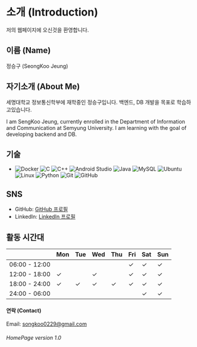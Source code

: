 # 소개 (Introduction)
저의 웹페이지에 오신것을 환영합니다.
## 이름 (Name)
정승구 (SeongKoo Jeung)

## 자기소개 (About Me)
세명대학교 정보통신학부에 재학중인 정승구입니다. 백엔드, DB 개발을 목표로 학습하고있습니다.


I am SengKoo Jeung, currently enrolled in the Department of Information and Communication at Semyung University. I am learning with the goal of developing backend and DB.
<!DOCTYPE html>
<html>
<head>
</head>
<body>
  <h2>기술</h2>
  <ul>
    <li>
  <img alt="Docker" src="https://img.shields.io/badge/Docker-007ACC?style=for-the-badge&logo=Docker&logoColor=white">
  <img alt="C" src="https://img.shields.io/badge/C-A8B9CC?style=for-the-badge&logo=C&logoColor=white">
  <img alt="C++" src="https://img.shields.io/badge/C++-00599C?style=for-the-badge&logo=C%2B%2B&logoColor=white">
  <img alt="Android Studio" src="https://img.shields.io/badge/Android%20Studio-3DDC84?style=for-the-badge&logo=Android%20Studio&logoColor=white">
  <img alt="Java" src="https://img.shields.io/badge/Java-007396?style=for-the-badge&logo=Java&logoColor=white">
  <img alt="MySQL" src="https://img.shields.io/badge/MySQL-4479A1?style=for-the-badge&logo=MySQL&logoColor=white">
  <img alt="Ubuntu" src="https://img.shields.io/badge/Ubuntu-E95420?style=for-the-badge&logo=Ubuntu&logoColor=white">
  <img alt="Linux" src="https://img.shields.io/badge/Linux-FCC624?style=for-the-badge&logo=Linux&logoColor=black">
  <img alt="Python" src="https://img.shields.io/badge/Python-3776AB?style=for-the-badge&logo=Python&logoColor=white">
  <img alt="Git" src="https://img.shields.io/badge/Git-F05032?style=for-the-badge&logo=Git&logoColor=white">
  <img alt="GitHub" src="https://img.shields.io/badge/GitHub-181717?style=for-the-badge&logo=GitHub&logoColor=white">
     </li>
  </ul>

  <h2>SNS</h2>
  <ul>
    <li>GitHub: <a href="[GitHub 프로필 링크를 입력하세요]">GitHub 프로필</a></li>
    <li>LinkedIn: <a href="[LinkedIn 프로필 링크를 입력하세요]">LinkedIn 프로필</a></li>
  </ul>
</body>
</html>




## 활동 시간대
|                  | Mon | Tue | Wed | Thu | Fri | Sat | Sun |
|------------------|-----|-----|-----|-----|-----|-----|-----|
| 06:00 - 12:00    |     |     |     |     |  ✓  |  ✓  |  ✓  |
| 12:00 - 18:00    |  ✓  |     |  ✓  |     |  ✓  |  ✓  |  ✓  |
| 18:00 - 24:00    |  ✓  |  ✓  |  ✓  |  ✓  |  ✓  |  ✓  |  ✓  |
| 24:00 - 06:00    |     |     |     |     |     |  ✓   |  ✓  |

#### 연락 (Contact)
Email: songkoo0229@gmail.com

  
    
###### HomePage version 1.0